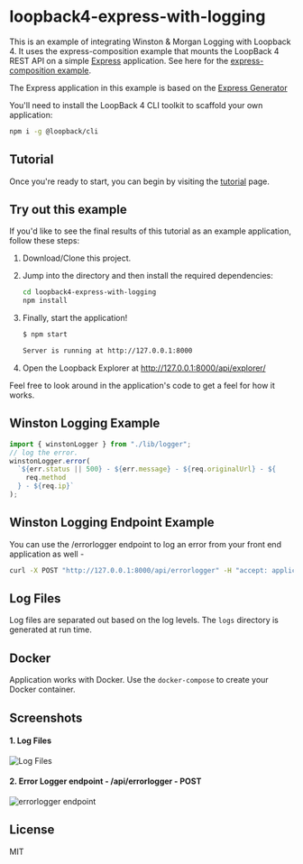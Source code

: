 # loopback4-express-with-logging

This is an example of integrating Winston & Morgan Logging with Loopback 4.
It uses the express-composition example that mounts the LoopBack 4 REST API on a simple
[Express](https://expressjs.com) application. See here for the [express-composition example](https://github.com/strongloop/loopback-next/tree/master/examples/express-composition).

The Express application in this example is based on the [Express Generator](https://expressjs.com/en/starter/generator.html)

You'll need to install the LoopBack 4 CLI toolkit to scaffold your own application:

```sh
npm i -g @loopback/cli
```

## Tutorial

Once you're ready to start, you can begin by visiting the
[tutorial](http://loopback.io/doc/en/lb4/express-with-lb4-rest-tutorial.html)
page.

## Try out this example

If you'd like to see the final results of this tutorial as an example
application, follow these steps:

1. Download/Clone this project.
2. Jump into the directory and then install the required dependencies:

   ```sh
   cd loopback4-express-with-logging
   npm install
   ```

3. Finally, start the application!

   ```sh
   $ npm start

   Server is running at http://127.0.0.1:8000
   ```

4. Open the Loopback Explorer at http://127.0.0.1:8000/api/explorer/

Feel free to look around in the application's code to get a feel for how it
works.

## Winston Logging Example

```javascript
import { winstonLogger } from "./lib/logger";
// log the error.
winstonLogger.error(
  `${err.status || 500} - ${err.message} - ${req.originalUrl} - ${
    req.method
  } - ${req.ip}`
);
```

## Winston Logging Endpoint Example

You can use the /errorlogger endpoint to log an error from your front end application as well -

```sh
curl -X POST "http://127.0.0.1:8000/api/errorlogger" -H "accept: application/json" -H "Content-Type: application/json" -d "{\"message\":\"My awesome error message\"}"
```

## Log Files

Log files are separated out based on the log levels. The `logs` directory is generated at run time.

## Docker

Application works with Docker. Use the `docker-compose` to create your Docker container.

## Screenshots

#### 1. Log Files

![Log Files](https://karannagupta.com/kg/wp-content/uploads/2019/03/error-log.png "Access log files from the logs directory")

#### 2. Error Logger endpoint - /api/errorlogger - POST

![errorlogger endpoint](https://karannagupta.com/kg/wp-content/uploads/2019/03/lb4-post-example.png "The errorlogger POST endpoint")

## License

MIT
